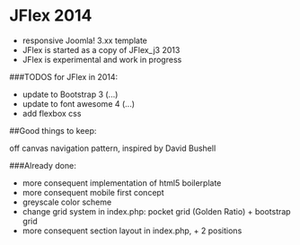 JFlex 2014
============

* responsive Joomla! 3.xx template
* JFlex is started as a copy of JFlex_j3 2013
* JFlex is experimental and work in progress

###TODOS for JFlex in 2014:

* update to Bootstrap 3 (...)
* update to font awesome 4 (...)
* add flexbox css

##Good things to keep:

off canvas navigation pattern, inspired by David Bushell

###Already done:

* more consequent implementation of html5 boilerplate
* more consequent mobile first concept
* greyscale color scheme
* change grid system in index.php: pocket grid (Golden Ratio) + bootstrap grid
* more consequent section layout in index.php, + 2 positions